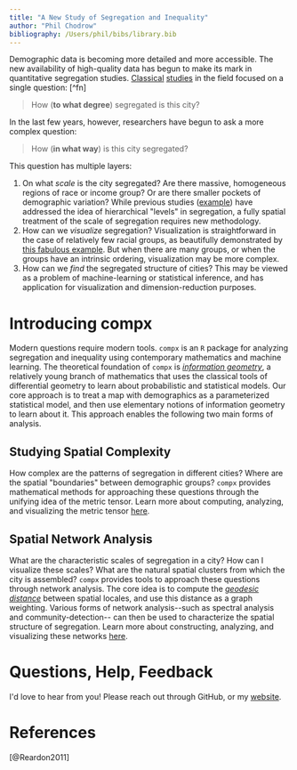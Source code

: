 ```yaml
---
title: "A New Study of Segregation and Inequality"
author: "Phil Chodrow"
bibliography: /Users/phil/bibs/library.bib
---
```


Demographic data is becoming more detailed and more accessible. The new availability of high-quality data has begun to make its mark in quantitative segregation studies. [Classical](https://academic.oup.com/sf/article/67/2/281/2231999/The-Dimensions-of-Residential-Segregation) [studies](http://journals.sagepub.com/doi/abs/10.1111/1467-9531.00110) in the field focused on a single question: [^fn]

> How (**to what degree**) segregated is this city? 

In the last few years, however, researchers have begun to ask a more complex question: 

> How (**in what way**) is this city segregated? 

This question has multiple layers: 

1. On what *scale* is the city segregated? Are there massive, homogeneous regions of race or income group? Or are there smaller pockets of demographic variation? While previous studies ([example](http://www.sciencedirect.com/science/article/pii/S0022053110001353)) have addressed the idea of hierarchical "levels" in segregation, a fully spatial treatment of the scale of segregation requires new methodology. 
2. How can we *visualize* segregation? Visualization is straightforward in the case of relatively few racial groups, as beautifully demonstrated by [this fabulous example](https://demographics.virginia.edu/DotMap/index.html). But when there are many groups, or when the groups have an intrinsic ordering, visualization may be more complex. 
3. How can we *find* the segregated structure of cities? This may be viewed as a problem of machine-learning or statistical inference, and has application for visualization and dimension-reduction purposes.  

# Introducing compx

Modern questions require modern tools. `compx` is an `R` package for analyzing segregation and inequality using contemporary mathematics and machine learning. The theoretical foundation of `compx` is [*information geometry*](https://en.wikipedia.org/wiki/Information_geometry), a relatively young branch of mathematics that uses the classical tools of differential geometry to learn about probabilistic and statistical models. Our core approach is to treat a map with demographics as a parameterized statistical model, and then use elementary notions of information geometry to learn about it. This approach enables the following two main forms of analysis. 

## Studying Spatial Complexity

How complex are the patterns of segregation in different cities? Where are the spatial "boundaries" between demographic groups? `compx` provides mathematical methods for approaching these questions through the unifying idea of the metric tensor. Learn more about computing, analyzing, and visualizing the metric tensor [here](https://philchodrow.github.io/compx/vignette_metric.html). 

## Spatial Network Analysis

What are the characteristic scales of segregation in a city? How can I visualize these scales? What are the natural spatial clusters from which the city is assembled? `compx` provides tools to approach these questions through network analysis. The core idea is to compute the [*geodesic distance*](https://en.wikipedia.org/wiki/Geodesic) between spatial locales, and use this distance as a graph weighting. Various forms of network analysis--such as spectral analysis and community-detection-- can then be used to characterize the spatial structure of segregation. Learn more about constructing, analyzing, and visualizing these networks [here](https://philchodrow.github.io/compx/clustering.html). 

# Questions, Help, Feedback

I'd love to hear from you! Please reach out through GitHub, or my [website](https://philchodrow.github.io/). 

# References

[@Reardon2011]
